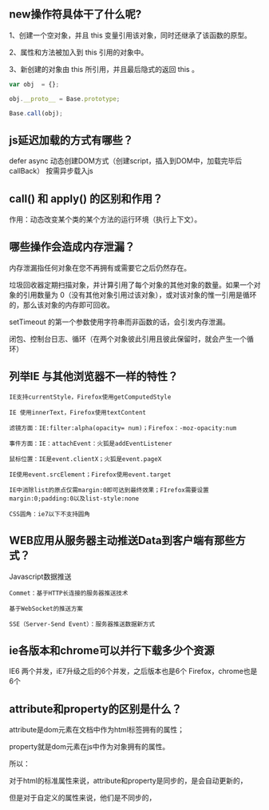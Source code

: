 ## new操作符具体干了什么呢?

   1、创建一个空对象，并且 this 变量引用该对象，同时还继承了该函数的原型。

   2、属性和方法被加入到 this 引用的对象中。

   3、新创建的对象由 this 所引用，并且最后隐式的返回 this 。
```js
var obj  = {};

obj.__proto__ = Base.prototype;

Base.call(obj);
```
## js延迟加载的方式有哪些？

defer
async
动态创建DOM方式（创建script，插入到DOM中，加载完毕后callBack）
按需异步载入js

## call() 和 apply() 的区别和作用？

作用：动态改变某个类的某个方法的运行环境（执行上下文）。

## 哪些操作会造成内存泄漏？

内存泄漏指任何对象在您不再拥有或需要它之后仍然存在。

垃圾回收器定期扫描对象，并计算引用了每个对象的其他对象的数量。如果一个对象的引用数量为 0（没有其他对象引用过该对象），或对该对象的惟一引用是循环的，那么该对象的内存即可回收。



setTimeout 的第一个参数使用字符串而非函数的话，会引发内存泄漏。

闭包、控制台日志、循环（在两个对象彼此引用且彼此保留时，就会产生一个循环）

## 列举IE 与其他浏览器不一样的特性？

    IE支持currentStyle，Firefox使用getComputedStyle

    IE 使用innerText，Firefox使用textContent

    滤镜方面：IE:filter:alpha(opacity= num)；Firefox：-moz-opacity:num

    事件方面：IE：attachEvent：火狐是addEventListener

    鼠标位置：IE是event.clientX；火狐是event.pageX

    IE使用event.srcElement；Firefox使用event.target

    IE中消除list的原点仅需margin:0即可达到最终效果；FIrefox需要设置margin:0;padding:0以及list-style:none

    CSS圆角：ie7以下不支持圆角
## WEB应用从服务器主动推送Data到客户端有那些方式？

Javascript数据推送

    Commet：基于HTTP长连接的服务器推送技术

    基于WebSocket的推送方案

    SSE（Server-Send Event）：服务器推送数据新方式

## ie各版本和chrome可以并行下载多少个资源

IE6 两个并发，iE7升级之后的6个并发，之后版本也是6个
Firefox，chrome也是6个


## attribute和property的区别是什么？

attribute是dom元素在文档中作为html标签拥有的属性；

property就是dom元素在js中作为对象拥有的属性。

所以：

对于html的标准属性来说，attribute和property是同步的，是会自动更新的，

但是对于自定义的属性来说，他们是不同步的，

#